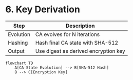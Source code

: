 # 6. Key Derivation

| Step      | Description |
|-----------|-------------|
| Evolution | CA evolves for N iterations |
| Hashing   | Hash final CA state with SHA-512 |
| Output    | Use digest as derived encryption key |

```mermaid
flowchart TD
    A[CA State Evolution] --> B[SHA-512 Hash]
    B --> C[Encryption Key]
```
